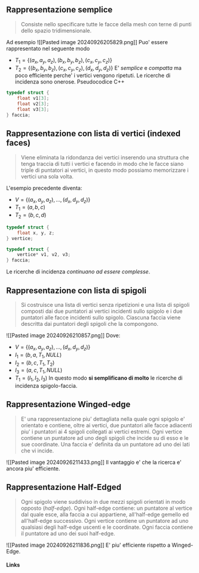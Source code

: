 ## Rappresentazione semplice
>Consiste nello specificare tutte le facce della mesh con terne di punti dello spazio tridimensionale.

Ad esempio
![[Pasted image 20240926205829.png]]
Puo' essere rappresentato nel seguente modo
- $T_1 = \lbrace { (a_x, a_y, a_z), (b_x, b_y, b_z), (c_x, c_y, c_z)}\rbrace$
- $T_2 = \lbrace { (b_x, b_y, b_z), (c_x, c_y, c_z), (d_x, d_y, d_z)}\rbrace$
E' *semplice* e *compatta* ma poco efficiente perche' i vertici vengono ripetuti.
Le ricerche di incidenza sono onerose.
Pseudocodice C++
```cpp
typedef struct {
	float v1[3];
	float v2[3];
	float v3[3];
} faccia;
```


## Rappresentazione con lista di vertici (indexed faces)
>Viene eliminata la ridondanza dei vertici inserendo una struttura che tenga traccia di tutti i vertici e facendo in modo che le facce siano triple di puntatori ai vertici, in questo modo possiamo memorizzare i vertici una sola volta.

L'esempio precedente diventa:
- $V = \lbrace {(a_x, a_y, a_z), \dots, (d_x, d_y, d_z)}\rbrace$
- $T_1 = (a, b, c)$
- $T_2 = (b, c, d)$

```cpp
typedef struct {
	float x, y, z;
} vertice;

typedef struct {
	vertice* v1, v2, v3;
} faccia;
```
Le ricerche di incidenza *continuano ad essere complesse*.

## Rappresentazione con lista di spigoli
>Si costruisce una lista di vertici senza ripetizioni e una lista di spigoli composti dai due puntatori ai vertici incidenti sullo spigolo e i due puntatori alle facce incidenti sullo spigolo. Ciascuna faccia viene descritta dai puntatori degli spigoli che la compongono.

![[Pasted image 20240926210857.png]]
Dove:
- $V = \lbrace {(a_x, a_y, a_z), \dots, (d_x, d_y, d_z)}\rbrace$
- $I_1 = (b, a, T_1, NULL)$
- $I_2 = (b, c, T_1, T_2)$
- $I_3 = (a, c, T_1, NULL)$
- $T_1 = (I_1, I_2, I_3)$
In questo modo **si semplificano di molto** le ricerche di incidenza spigolo-faccia.

## Rappresentazione Winged-edge
>E' una rappresentazione piu' dettagliata nella quale ogni spigolo e' orientato e contiene, oltre ai vertici, due puntatori alle facce adiacenti piu' i puntatori ai 4 spigoli collegati ai vertici estremi.
>Ogni vertice contiene un puntatore ad uno degli spigoli che incide su di esso e le sue coordinate.
>Una faccia e' definita da un puntatore ad uno dei lati che vi incide.

![[Pasted image 20240926211433.png]]
Il vantaggio e' che la ricerca e' ancora piu' efficiente.

## Rappresentazione Half-Edged
>Ogni spigolo viene suddiviso in due mezzi spigoli orientati in modo opposto (*half-edge*). Ogni half-edge contiene: un puntatore al vertice dal quale esce, alla faccia a cui appartiene, all'half-edge gemello ed all'half-edge successivo.
>Ogni vertice contiene un puntatore ad uno qualsiasi degli half-edge uscenti e le coordinate.
>Ogni faccia contiene il puntatore ad uno dei suoi half-edge.


![[Pasted image 20240926211836.png]]
E' piu' efficiente rispetto a Winged-Edge.

#### Links

